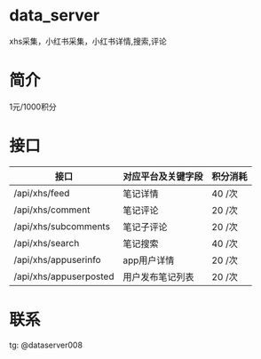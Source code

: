 # data_server
xhs采集，小红书采集，小红书详情,搜索,评论

# 简介
1元/1000积分

# 接口

| 接口                     | 对应平台及关键字段 | 积分消耗  |
| ------------------------ | ------------------ |   -------- |
| /api/xhs/feed | 笔记详情                  | 40 /次                 |
| /api/xhs/comment | 笔记评论                  | 20 /次                 |
| /api/xhs/subcomments | 笔记子评论                  | 20 /次                 |
| /api/xhs/search | 笔记搜索                  | 40 /次                 |
| /api/xhs/appuserinfo | app用户详情                  | 20 /次                 |
| /api/xhs/appuserposted | 用户发布笔记列表                  | 20 /次                 | 
# 联系
tg: @dataserver008

